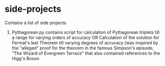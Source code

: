 # side-projects
Contains a list of side projects
1) Pythagorean.py contains script for calculation of Pythagorean triplets till a range for varying orders of accuracy OR Calculation of the solution for Fermat's last Theorem till varying degrees of accuracy (was inspired by the "alleged" proof for the theorem in the famous Simpson's episode, "The Wizard of Evergreen Terrace" that also contained references to the Higg's Boson

